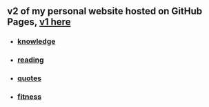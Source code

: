 ## v2 of my personal website hosted on GitHub Pages, [v1 here](https://github.com/gdmoney/georgedavitiani.com.v1)


- ### [knowledge](https://github.com/gdmoney/knowledge)

- ### [reading](https://github.com/gdmoney/reading)

- ### [quotes](https://github.com/gdmoney/quotes)

- ### [fitness](https://github.com/gdmoney/fitness)
